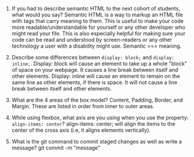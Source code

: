 1. If you had to describe semantic HTML to the next cohort of students, what would you say?
Semantic HTML is a way to markup an HTML file with tags that carry meaning to them. This is useful to make your code more readable/understandable for yourself or any other
developer who might read your file. This is also especially helpful for making sure your code can be read and understood by screen-readers or any other technology a user
with a disability might use. Semantic === meaning.

2. Describe some differences between ```display: block;``` and ```display: inline;```.
Display: block will cause an element to take up a whole "block" of space on your webpage. It causes a line break between itself and other elements. Display: inline will cause an element
to remain on the same line as other elements, if there is space. It will not cause a line break between itself and other elements.

3. What are the 4 areas of the box model?
Content, Padding, Border, and Margin. These are listed in order from inner to outer areas.

4. While using flexbox, what axis are you using when you use the property: ```align-items: center```?
align-items: center; will align the items to the center of the cross axis (i.e, it aligns elements vertically).

5. What is the git command to commit staged changes as well as write a message? 
git commit -m "message"